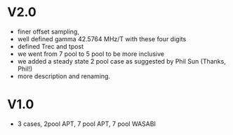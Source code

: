 # V2.0
- finer offset sampling, 
- well defined gamma 42.5764 MHz/T  with these four digits
- defined Trec and tpost
- we went from 7 pool to 5 pool to be more inclusive
- we added a steady state 2 pool case as suggested by Phil Sun (Thanks, Phil!)
- more description and renaming.

# V1.0
- 3 cases, 2pool APT, 7 pool APT, 7 pool WASABI


